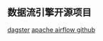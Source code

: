 
## 数据流引擎开源项目
[dagster](https://github.com/dagster-io/dagster)
[apache airflow github](https://github.com/apache/airflow)